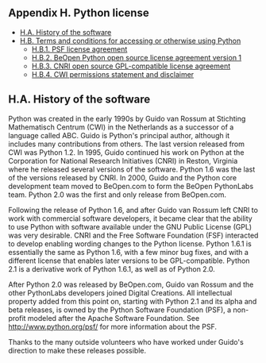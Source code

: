 

Appendix H. Python license
--------------------------

-   [H.A. History of the software](license.html#d0e40180)
-   [H.B. Terms and conditions for accessing or otherwise using
    Python](license_terms.html)
    -   [H.B.1. PSF license agreement](license_terms.html#d0e40195)
    -   [H.B.2. BeOpen Python open source license agreement version
        1](license_terms.html#d0e40223)
    -   [H.B.3. CNRI open source GPL-compatible license
        agreement](license_terms.html#d0e40248)
    -   [H.B.4. CWI permissions statement and
        disclaimer](license_terms.html#d0e40276)

H.A. History of the software
----------------------------

Python was created in the early 1990s by Guido van Rossum at Stichting
Mathematisch Centrum (CWI) in the Netherlands as a successor of a
language called ABC. Guido is Python's principal author, although it
includes many contributions from others. The last version released from
CWI was Python 1.2. In 1995, Guido continued his work on Python at the
Corporation for National Research Initiatives (CNRI) in Reston, Virginia
where he released several versions of the software. Python 1.6 was the
last of the versions released by CNRI. In 2000, Guido and the Python
core development team moved to BeOpen.com to form the BeOpen PythonLabs
team. Python 2.0 was the first and only release from BeOpen.com.

Following the release of Python 1.6, and after Guido van Rossum left
CNRI to work with commercial software developers, it became clear that
the ability to use Python with software available under the GNU Public
License (GPL) was very desirable. CNRI and the Free Software Foundation
(FSF) interacted to develop enabling wording changes to the Python
license. Python 1.6.1 is essentially the same as Python 1.6, with a few
minor bug fixes, and with a different license that enables later
versions to be GPL-compatible. Python 2.1 is a derivative work of Python
1.6.1, as well as of Python 2.0.

After Python 2.0 was released by BeOpen.com, Guido van Rossum and the
other PythonLabs developers joined Digital Creations. All intellectual
property added from this point on, starting with Python 2.1 and its
alpha and beta releases, is owned by the Python Software Foundation
(PSF), a non-profit modeled after the Apache Software Foundation. See
http://www.python.org/psf/ for more information about the PSF.

Thanks to the many outside volunteers who have worked under Guido's
direction to make these releases possible.

  

